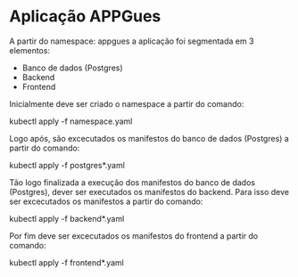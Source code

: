# Aplicação APPGues

A partir do namespace: appgues a aplicação foi segmentada em 3 elementos:

- Banco de dados (Postgres)
- Backend
- Frontend

Inicialmente deve ser criado o namespace a partir do comando:

kubectl apply -f namespace.yaml

Logo após, são excecutados os manifestos do banco de dados (Postgres) a partir do comando:

kubectl apply -f postgres*.yaml

Tão logo finalizada a execução dos manifestos do banco de dados (Postgres), dever ser executados os manifestos do backend. Para isso deve ser excecutados os manifestos a partir do comando:

kubectl apply -f backend*.yaml

Por fim deve ser excecutados os manifestos do frontend a partir do comando:

kubectl apply -f frontend*.yaml



